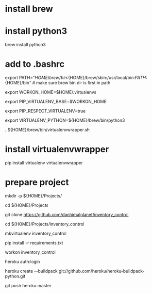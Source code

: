 # install brew

##

# install python3

brew install python3

##

# add to .bashrc

export PATH="${HOME}/brew/bin:${HOME}/brew/sbin:/usr/local/bin:${PATH}:${HOME}/bin" # make sure brew bin dir is first in path

export WORKON_HOME=$HOME/.virtualenvs                 

export PIP_VIRTUALENV_BASE=$WORKON_HOME               

export PIP_RESPECT_VIRTUALENV=true                    

export VIRTUALENV_PYTHON=${HOME}/brew/bin/python3     

. ${HOME}/brew/bin/virtualenvwrapper.sh               

##

# install virtualenvwrapper

pip install virtualenv virtualenvwrapper

## 

# prepare project

mkdir -p ${HOME}/Projects/

cd ${HOME}/Projects

git clone https://github.com/danhimalplanet/inventory_control

cd ${HOME}/Projects/inventory_control  

mkvirtualenv inventory_control

pip install -r requirements.txt

workon inventory_control

heroku auth:login

heroku create --buildpack git://github.com/heroku/heroku-buildpack-python.git

git push heroku master
